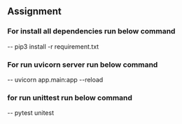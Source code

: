 ## Assignment
### For install all dependencies run below command 

--  pip3 install -r requirement.txt

### For run uvicorn server run below command
--  uvicorn app.main:app --reload

### for run unittest run below command
--  pytest unitest
   
